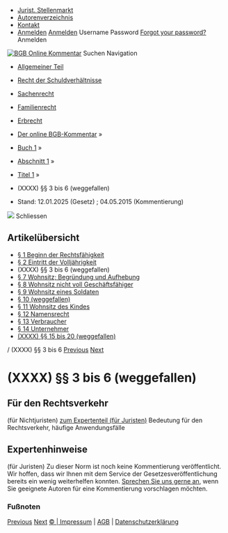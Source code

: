   * [Jurist. Stellenmarkt](https://bgb.kommentar.de/Buch-1/Abschnitt-1/Titel-1/</job-board> "Jurist. Stellenmarkt")
  * [Autorenverzeichnis](https://bgb.kommentar.de/Buch-1/Abschnitt-1/Titel-1/</Autorenverzeichnis> "Autorenverzeichnis")
  * [Kontakt](https://bgb.kommentar.de/Buch-1/Abschnitt-1/Titel-1/</Kontakt>)
  * [Anmelden](https://bgb.kommentar.de/Buch-1/Abschnitt-1/Titel-1/<#login> "show login form") [Anmelden](https://bgb.kommentar.de/Buch-1/Abschnitt-1/Titel-1/<#> "hide login form") Username Password
[Forgot your password?](https://bgb.kommentar.de/Buch-1/Abschnitt-1/Titel-1/</user/forgotpassword>) Anmelden 


[![BGB Online Kommentar](https://bgb.kommentar.de/extension/bgb/design/bgb/images/logo.png)](https://bgb.kommentar.de/Buch-1/Abschnitt-1/Titel-1/</> "BGB Online Kommentar")
Suchen
Navigation
  * [Allgemeiner Teil](https://bgb.kommentar.de/Buch-1/Abschnitt-1/Titel-1/</Buch-1>)
  * [Recht der Schuldverhältnisse](https://bgb.kommentar.de/Buch-1/Abschnitt-1/Titel-1/</Buch-2>)
  * [Sachenrecht](https://bgb.kommentar.de/Buch-1/Abschnitt-1/Titel-1/</Buch-3>)
  * [Familienrecht](https://bgb.kommentar.de/Buch-1/Abschnitt-1/Titel-1/</Buch-4>)
  * [Erbrecht](https://bgb.kommentar.de/Buch-1/Abschnitt-1/Titel-1/</Buch-5>)


  * [Der online BGB-Kommentar](https://bgb.kommentar.de/Buch-1/Abschnitt-1/Titel-1/</>) »
  * [Buch 1](https://bgb.kommentar.de/Buch-1/Abschnitt-1/Titel-1/</Buch-1>) »
  * [Abschnitt 1](https://bgb.kommentar.de/Buch-1/Abschnitt-1/Titel-1/</Buch-1/Abschnitt-1>) »
  * [Titel 1](https://bgb.kommentar.de/Buch-1/Abschnitt-1/Titel-1/</Buch-1/Abschnitt-1/Titel-1>) »
  * (XXXX) §§ 3 bis 6 (weggefallen) 
  * Stand: 12.01.2025 (Gesetz) ; 04.05.2015 (Kommentierung) 


![](https://vg01.met.vgwort.de/na/1c9909529ead4f509072c06d9081a7d5)
Schliessen 
## Artikelübersicht
  * [ § 1 Beginn der Rechtsfähigkeit ](https://bgb.kommentar.de/Buch-1/Abschnitt-1/Titel-1/</Buch-1/Abschnitt-1/Titel-1/Beginn-der-Rechtsfaehigkeit>)
  * [ § 2 Eintritt der Volljährigkeit ](https://bgb.kommentar.de/Buch-1/Abschnitt-1/Titel-1/</Buch-1/Abschnitt-1/Titel-1/Eintritt-der-Volljaehrigkeit>)
  * (XXXX) §§ 3 bis 6 (weggefallen) 
  * [ § 7 Wohnsitz; Begründung und Aufhebung ](https://bgb.kommentar.de/Buch-1/Abschnitt-1/Titel-1/</Buch-1/Abschnitt-1/Titel-1/Wohnsitz-Begruendung-und-Aufhebung>)
  * [ § 8 Wohnsitz nicht voll Geschäftsfähiger ](https://bgb.kommentar.de/Buch-1/Abschnitt-1/Titel-1/</Buch-1/Abschnitt-1/Titel-1/Wohnsitz-nicht-voll-Geschaeftsfaehiger>)
  * [ § 9 Wohnsitz eines Soldaten ](https://bgb.kommentar.de/Buch-1/Abschnitt-1/Titel-1/</Buch-1/Abschnitt-1/Titel-1/Wohnsitz-eines-Soldaten>)
  * [ § 10 (weggefallen) ](https://bgb.kommentar.de/Buch-1/Abschnitt-1/Titel-1/</Buch-1/Abschnitt-1/Titel-1/weggefallen2>)
  * [ § 11 Wohnsitz des Kindes ](https://bgb.kommentar.de/Buch-1/Abschnitt-1/Titel-1/</Buch-1/Abschnitt-1/Titel-1/Wohnsitz-des-Kindes>)
  * [ § 12 Namensrecht ](https://bgb.kommentar.de/Buch-1/Abschnitt-1/Titel-1/</Buch-1/Abschnitt-1/Titel-1/Namensrecht>)
  * [ § 13 Verbraucher ](https://bgb.kommentar.de/Buch-1/Abschnitt-1/Titel-1/</Buch-1/Abschnitt-1/Titel-1/Verbraucher>)
  * [ § 14 Unternehmer ](https://bgb.kommentar.de/Buch-1/Abschnitt-1/Titel-1/</Buch-1/Abschnitt-1/Titel-1/Unternehmer>)
  * [ (XXXX) §§ 15 bis 20 (weggefallen) ](https://bgb.kommentar.de/Buch-1/Abschnitt-1/Titel-1/</Buch-1/Abschnitt-1/Titel-1/weggefallen3>)


/ (XXXX) §§ 3 bis 6 
[Previous](https://bgb.kommentar.de/Buch-1/Abschnitt-1/Titel-1/</Buch-1/Abschnitt-1/Titel-1/Eintritt-der-Volljaehrigkeit> "§ 2 Eintritt der Volljährigkeit") [Next](https://bgb.kommentar.de/Buch-1/Abschnitt-1/Titel-1/</Buch-1/Abschnitt-1/Titel-1/Wohnsitz-Begruendung-und-Aufhebung> "§ 7 Wohnsitz; Begründung und Aufhebung")
# (XXXX) §§ 3 bis 6 (weggefallen)
## Für den Rechtsverkehr 
(für Nichtjuristen)
[zum Expertenteil (für Juristen)](https://bgb.kommentar.de/Buch-1/Abschnitt-1/Titel-1/<#expertenhinweise>)
Bedeutung für den Rechtsverkehr, häufige Anwendungsfälle
## Expertenhinweise
(für Juristen)
Zu dieser Norm ist noch keine Kommentierung veröffentlicht. Wir hoffen, dass wir Ihnen mit dem Service der Gesetzesveröffentlichung bereits ein wenig weiterhelfen konnten. [Sprechen Sie uns gerne an](https://bgb.kommentar.de/Buch-1/Abschnitt-1/Titel-1/</Kontakt>), wenn Sie geeignete Autoren für eine Kommentierung vorschlagen möchten. 
### Fußnoten
[Previous](https://bgb.kommentar.de/Buch-1/Abschnitt-1/Titel-1/</Buch-1/Abschnitt-1/Titel-1/Eintritt-der-Volljaehrigkeit> "§ 2 Eintritt der Volljährigkeit") [Next](https://bgb.kommentar.de/Buch-1/Abschnitt-1/Titel-1/</Buch-1/Abschnitt-1/Titel-1/Wohnsitz-Begruendung-und-Aufhebung> "§ 7 Wohnsitz; Begründung und Aufhebung")
[© | Impressum](https://bgb.kommentar.de/Buch-1/Abschnitt-1/Titel-1/</Kontakt>) | [AGB](https://bgb.kommentar.de/Buch-1/Abschnitt-1/Titel-1/</AGB>) | [Datenschutzerklärung](https://bgb.kommentar.de/Buch-1/Abschnitt-1/Titel-1/</Datenschutzerklaerung-fuer-Leser>)
